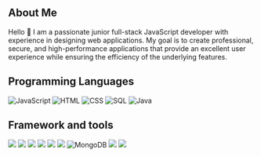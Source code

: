 ## About Me
Hello 👋
I am a passionate junior full-stack JavaScript developer with experience in designing web applications.
My goal is to create professional, secure, and high-performance applications that provide an excellent user experience while ensuring the efficiency of the underlying features.

## Programming Languages
![JavaScript](https://img.icons8.com/color/48/000000/javascript.png)  ![HTML](https://img.icons8.com/color/48/000000/html-5.png) ![CSS](https://img.icons8.com/color/48/000000/css3.png) ![SQL](https://img.icons8.com/color/48/000000/sql.png) ![Java](https://img.icons8.com/color/48/000000/java-coffee-cup-logo.png)


## Framework and tools
![](https://img.shields.io/badge/Git-333333?&style=for-the-badge&logo=git&logoColor=red) ![](https://img.shields.io/badge/Markdown-000000?style=for-the-badge&logo=markdown&logoColor=white) ![](https://img.shields.io/badge/Express.js-404D59?style=for-the-badge) ![](https://img.shields.io/badge/Spring%20Boot-6DB33F?style=for-the-badge&logo=spring-boot&logoColor=white) ![](https://img.shields.io/badge/Vue.js-35495E?style=for-the-badge&logo=vue.js&logoColor=4FC08D) ![](https://img.shields.io/badge/Bootstrap-563D7C?style=for-the-badge&logo=bootstrap&logoColor=white) ![MongoDB](https://img.shields.io/badge/MongoDB-4EA94B?style=for-the-badge&logo=mongodb&logoColor=white)
![](https://img.shields.io/badge/MySQL-00758F?style=for-the-badge&logo=mysql&logoColor=white) ![](https://img.shields.io/badge/PostgreSQL-316192?style=for-the-badge&logo=postgresql&logoColor=white)
